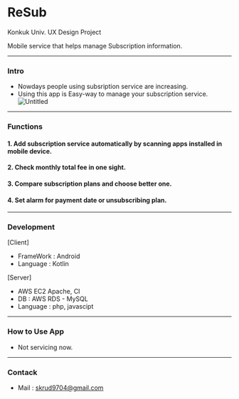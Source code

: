 # ReSub
Konkuk Univ. UX Design Project

Mobile service that helps manage Subscription information.

---

### Intro

* Nowdays people using subsription service are increasing.
* Using this app is Easy-way to manage your subscription service.
![Untitled](https://user-images.githubusercontent.com/43378081/138042549-91df3477-ac22-42c3-b444-a9016377d156.png)
---

### Functions

#### 1. Add subscription service automatically by scanning apps installed in mobile device. 
#### 2. Check monthly total fee in one sight.
#### 3. Compare subscription plans and choose better one.  
#### 4. Set alarm for payment date or unsubscribing plan.

---

### Development

[Client]
* FrameWork : Android
* Language : Kotlin

[Server]
* AWS EC2 Apache, CI
* DB : AWS RDS - MySQL
* Language : php, javascipt

---

### How to Use App

* Not servicing now.

---

### Contack

* Mail : skrud9704@gmail.com

